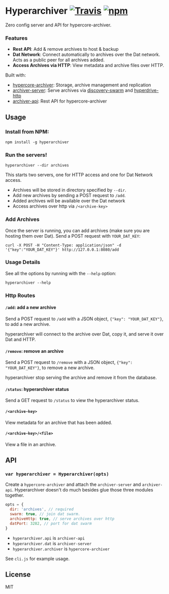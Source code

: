 # Hyperarchiver [![Travis](https://travis-ci.org/joehand/hyperarchiver.svg)](https://travis-ci.org/joehand/hyperarchiver) [![npm](https://img.shields.io/npm/v/hyperarchiver.svg)](https://npmjs.org/package/hyperarchiver)

Zero config server and API for hypercore-archiver.

### Features

* **Rest API**: Add & remove archives to host & backup
* **Dat Network**: Connect automatically to archives over the Dat network. Acts as a public peer for all archives added.
* **Access Archives via HTTP**: View metadata and archive files over HTTP.

Built with:

* [hypercore-archiver](https://github.com/mafintosh/hypercore-archiver): Storage, archive management and replication
* [archiver-server](https://github.com/joehand/archiver-server): Serve archives via [discovery-swarm](https://github.com/mafintosh/discovery-swarm) and [hyperdrive-http](https://github.com/joehand/hyperdrive-http)
* [archiver-api](https://github.com/joehand/archiver-api): Rest API for hypercore-archiver

## Usage

### Install from NPM:

```
npm install -g hyperarchiver
```

### Run the servers!

```
hyperarchiver --dir archives
```

This starts two servers, one for HTTP access and one for Dat Network access.

* Archives will be stored in directory specified by `--dir`.
* Add new archives by sending a POST request to `/add`.
* Added archives will be available over the Dat network
* Access archives over http via `/<archive-key>`

### Add Archives

Once the server is running, you can add archives (make sure you are hosting them over Dat). Send a POST request with `YOUR_DAT_KEY`:

```
curl -X POST -H "Content-Type: application/json" -d '{"key":"YOUR_DAT_KEY"}' http://127.0.0.1:8080/add
```

### Usage Details

See all the options by running with the `--help` option:

```
hyperarchiver --help
```

### Http Routes

#### `/add`: add a new archive

Send a POST request to `/add` with a JSON object, `{"key": "YOUR_DAT_KEY"}`, to add a new archive.

hyperarchiver will connect to the archive over Dat, copy it, and serve it over Dat and HTTP.

#### `/remove`: remove an archive

Send a POST request to `/remove` with a JSON object, `{"key": "YOUR_DAT_KEY"}`, to remove a new archive.

hyperarchiver stop serving the archive and remove it from the database.

#### `/status`: hyperarchiver status

Send a GET request to `/status` to view the hyperarchiver status.

#### `/<archive-key>`

View metadata for an archive that has been added.

#### `/<archive-key>/<file>`

View a file in an archive.

## API

### `var hyperarchiver = Hyperarchiver(opts)`

Create a `hypercore-archiver` and attach the `archiver-server` and `archiver-api`. Hyperarchiver doesn't do much besides glue those three modules together.

```js
opts = {
  dir: 'archives', // required
  swarm: true, // join dat swarm.
  archiveHttp: true, // serve archives over http
  datPort: 3282, // port for dat swarm
}
```

* `hyperarchiver.api` is `archiver-api`
* `hyperarchiver.dat` is `archiver-server`
* `hyperarchiver.archiver` is `hypercore-archiver`

See `cli.js` for example usage.

## License

MIT
